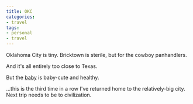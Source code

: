 ```yaml
---
title: OKC
categories:
- travel
tags:
- personal
- travel
---
```


Oklahoma City is tiny.  Bricktown is sterile, but for the cowboy panhandlers.

And it's all entirely too close to Texas.

But the [baby][1] is baby-cute and healthy.

...this is the third time in a row I've returned home to the relatively-big city.  Next trip needs to be to civilization.

   [1]: http://www.myspace.com/blondi9724
